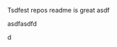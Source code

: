 Tsdfest repos readme is great asdf







asdfasdfd




d




























































































































